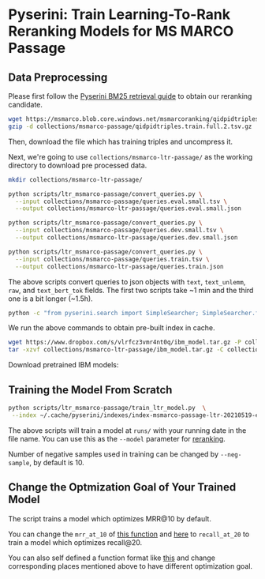 # Pyserini: Train Learning-To-Rank Reranking Models for MS MARCO Passage

## Data Preprocessing

Please first follow the [Pyserini BM25 retrieval guide](experiments-msmarco-passage.md) to obtain our reranking candidate.

```bash
wget https://msmarco.blob.core.windows.net/msmarcoranking/qidpidtriples.train.full.2.tsv.gz -P collections/msmarco-passage/	
gzip -d collections/msmarco-passage/qidpidtriples.train.full.2.tsv.gz
```
Then, download the file which has training triples and uncompress it.

Next, we're going to use `collections/msmarco-ltr-passage/` as the working directory to download pre processed data.

```bash
mkdir collections/msmarco-ltr-passage/

python scripts/ltr_msmarco-passage/convert_queries.py \
  --input collections/msmarco-passage/queries.eval.small.tsv \
  --output collections/msmarco-ltr-passage/queries.eval.small.json 

python scripts/ltr_msmarco-passage/convert_queries.py \
  --input collections/msmarco-passage/queries.dev.small.tsv \
  --output collections/msmarco-ltr-passage/queries.dev.small.json

python scripts/ltr_msmarco-passage/convert_queries.py \
  --input collections/msmarco-passage/queries.train.tsv \
  --output collections/msmarco-ltr-passage/queries.train.json
```

The above scripts convert queries to json objects with `text`, `text_unlemm`, `raw`, and `text_bert_tok` fields.
The first two scripts take ~1 min and the third one is a bit longer (~1.5h).

```bash
python -c "from pyserini.search import SimpleSearcher; SimpleSearcher.from_prebuilt_index('msmarco-passage-ltr')"
```

We run the above commands to obtain pre-built index in cache.

```bash
wget https://www.dropbox.com/s/vlrfcz3vmr4nt0q/ibm_model.tar.gz -P collections/msmarco-ltr-passage/
tar -xzvf collections/msmarco-ltr-passage/ibm_model.tar.gz -C collections/msmarco-ltr-passage/
```
Download pretrained IBM models:

## Training the Model From Scratch
```bash
python scripts/ltr_msmarco-passage/train_ltr_model.py  \
 --index ~/.cache/pyserini/indexes/index-msmarco-passage-ltr-20210519-e25e33f.a5de642c268ac1ed5892c069bdc29ae3 
```
The above scripts will train a model at `runs/` with your running date in the file name. You can use this as the `--model` parameter for [reranking](experiments-ltr-msmarco-passage-reranking.md).

Number of negative samples used in training can be changed by `--neg-sample`, by default is 10.

## Change the Optmization Goal of Your Trained Model
The script trains a model which optimizes MRR@10 by default. 

You can change the `mrr_at_10`  of [this function](../scripts/ltr_msmarco-passage/train_ltr_model.py#L621) and [here](../scripts/ltr_msmarco-passage/train_ltr_model.py#L358) to `recall_at_20` to train a model which optimizes recall@20.

You can also self defined a function format like [this](../scripts/ltr_msmarco-passage/train_ltr_model.py#L300) and change corresponding places mentioned above to have different optimization goal.
